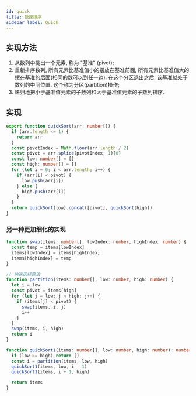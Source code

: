 ```yaml
---
id: quick
title: 快速排序
sidebar_label: Quick
---
```


## 实现方法

1. 从数列中挑出一个元素, 称为 "基准" (pivot);
2. 重新排序数列, 所有元素比基准值小的摆放在基准前面, 所有元素比基准值大的摆在基准的后面(相同的数可以到任一边). 在这个分区退出之后, 该基准就处于数列的中间位置. 这个称为分区(partition)操作;
3. 递归地把小于基准值元素的子数列和大于基准值元素的子数列排序.

## 实现

```ts
export function quickSort(arr: number[]) {
  if (arr.length <= 1) {
    return arr
  }
  const pivotIndex = Math.floor(arr.length / 2)
  const pivot = arr.splice(pivotIndex, 1)[0]
  const low: number[] = []
  const high: number[] = []
  for (let i = 0; i < arr.length; i++) {
    if (arr[i] < pivot) {
      low.push(arr[i])
    } else {
      high.push(arr[i])
    }
  }
  return quickSort(low).concat([pivot], quickSort(high))
}
```

### 另一种更加细化的实现

```ts
function swap(items: number[], lowIndex: number, highIndex: number) {
  const temp = items[lowIndex]
  items[lowIndex] = items[highIndex]
  items[highIndex] = temp
}

// 快速选择算法
function partition(items: number[], low: number, high: number) {
  let i = low
  const pivot = items[high]
  for (let j = low; j < high; j++) {
    if (items[j] < pivot) {
      swap(items, i, j)
      i++
    }
  }
  swap(items, i, high)
  return i
}

function quickSort1(items: number[], low: number, high: number): number[] {
  if (low >= high) return []
  const i = partition(items, low, high)
  quickSort1(items, low, i - 1)
  quickSort1(items, i + 1, high)

  return items
}
```
